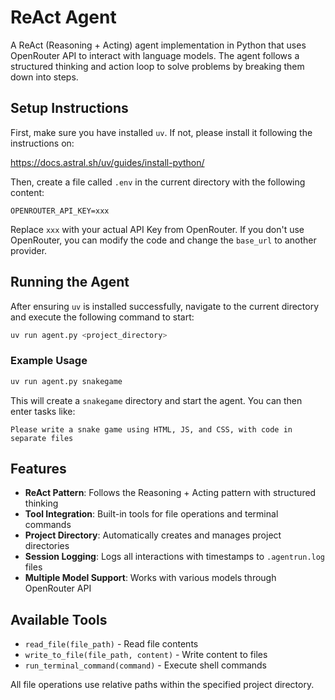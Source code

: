 # ReAct Agent

A ReAct (Reasoning + Acting) agent implementation in Python that uses OpenRouter API to interact with language models. The agent follows a structured thinking and action loop to solve problems by breaking them down into steps.

## Setup Instructions

First, make sure you have installed `uv`. If not, please install it following the instructions on:

https://docs.astral.sh/uv/guides/install-python/

Then, create a file called `.env` in the current directory with the following content:

```
OPENROUTER_API_KEY=xxx
```

Replace `xxx` with your actual API Key from OpenRouter. If you don't use OpenRouter, you can modify the code and change the `base_url` to another provider.

## Running the Agent

After ensuring `uv` is installed successfully, navigate to the current directory and execute the following command to start:

```bash
uv run agent.py <project_directory>
```

### Example Usage

```bash
uv run agent.py snakegame
```

This will create a `snakegame` directory and start the agent. You can then enter tasks like:

```
Please write a snake game using HTML, JS, and CSS, with code in separate files
```

## Features

- **ReAct Pattern**: Follows the Reasoning + Acting pattern with structured thinking
- **Tool Integration**: Built-in tools for file operations and terminal commands
- **Project Directory**: Automatically creates and manages project directories
- **Session Logging**: Logs all interactions with timestamps to `.agentrun.log` files
- **Multiple Model Support**: Works with various models through OpenRouter API

## Available Tools

- `read_file(file_path)` - Read file contents
- `write_to_file(file_path, content)` - Write content to files
- `run_terminal_command(command)` - Execute shell commands

All file operations use relative paths within the specified project directory.